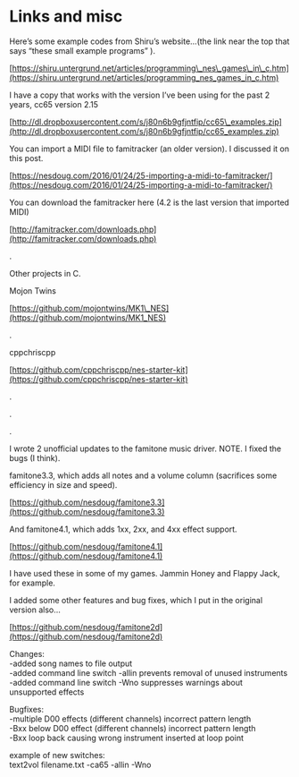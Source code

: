 # Links and misc

Here’s some example codes from Shiru’s website…\(the link near the top that says “these small example programs” \).

[https://shiru.untergrund.net/articles/programming\_nes\_games\_in\_c.htm](https://shiru.untergrund.net/articles/programming_nes_games_in_c.htm)

I have a copy that works with the version I’ve been using for the past 2 years, cc65 version 2.15

[http://dl.dropboxusercontent.com/s/j80n6b9gfjntfip/cc65\_examples.zip](http://dl.dropboxusercontent.com/s/j80n6b9gfjntfip/cc65_examples.zip)

You can import a MIDI file to famitracker \(an older version\). I discussed it on this post.

[https://nesdoug.com/2016/01/24/25-importing-a-midi-to-famitracker/](https://nesdoug.com/2016/01/24/25-importing-a-midi-to-famitracker/)

You can download the famitracker here \(4.2 is the last version that imported MIDI\)

[http://famitracker.com/downloads.php](http://famitracker.com/downloads.php)

.

Other projects in C.

Mojon Twins

[https://github.com/mojontwins/MK1\_NES](https://github.com/mojontwins/MK1_NES)

.

cppchriscpp

[https://github.com/cppchriscpp/nes-starter-kit](https://github.com/cppchriscpp/nes-starter-kit)

.

.

.

I wrote 2 unofficial updates to the famitone music driver. NOTE. I fixed the bugs \(I think\).

famitone3.3, which adds all notes and a volume column \(sacrifices some efficiency in size and speed\).

[https://github.com/nesdoug/famitone3.3](https://github.com/nesdoug/famitone3.3)

And famitone4.1, which adds 1xx, 2xx, and 4xx effect support.

[https://github.com/nesdoug/famitone4.1](https://github.com/nesdoug/famitone4.1)

I have used these in some of my games. Jammin Honey and Flappy Jack, for example.

I added some other features and bug fixes, which I put in the original version also…

[https://github.com/nesdoug/famitone2d](https://github.com/nesdoug/famitone2d)

Changes:  
-added song names to file output  
-added command line switch -allin prevents removal of unused instruments  
-added command line switch -Wno suppresses warnings about unsupported effects

Bugfixes:  
-multiple D00 effects \(different channels\) incorrect pattern length  
-Bxx below D00 effect \(different channels\) incorrect pattern length  
-Bxx loop back causing wrong instrument inserted at loop point

example of new switches:  
text2vol filename.txt -ca65 -allin -Wno

